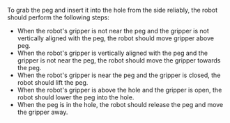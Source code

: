To grab the peg and insert it into the hole from the side reliably, the robot should perform the following steps:
- When the robot's gripper is not near the peg and the gripper is not vertically aligned with the peg, the robot should move gripper above peg.
- When the robot's gripper is vertically aligned with the peg and the gripper is not near the peg, the robot should move the gripper towards the peg.
- When the robot's gripper is near the peg and the gripper is closed, the robot should lift the peg.
- When the robot's gripper is above the hole and the gripper is open, the robot should lower the peg into the hole.
- When the peg is in the hole, the robot should release the peg and move the gripper away.